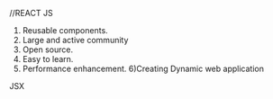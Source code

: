 //REACT JS

1. Reusable components.
2. Large and active community
3. Open source.
4. Easy to learn.
5. Performance enhancement.
   6)Creating Dynamic web application

JSX
